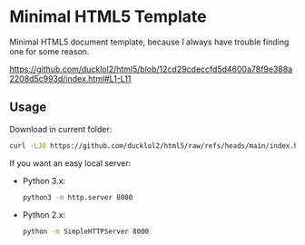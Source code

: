 # Minimal HTML5 Template

Minimal HTML5 document template, because I always have trouble finding one for some reason.

https://github.com/ducklol2/html5/blob/12cd29cdeccfd5d4600a78f9e388a2208d5c993d/index.html#L1-L11

## Usage

Download in current folder:

```sh
curl -LJO https://github.com/ducklol2/html5/raw/refs/heads/main/index.html
```

If you want an easy local server:

- Python 3.x:

  ```sh
  python3 -m http.server 8000
  ```

- Python 2.x:

  ```sh
  python -m SimpleHTTPServer 8000
  ```
